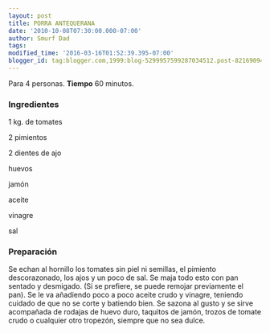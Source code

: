```yaml
---
layout: post
title: PORRA ANTEQUERANA
date: '2010-10-08T07:30:00.000-07:00'
author: Smurf Dad
tags: 
modified_time: '2016-03-16T01:52:39.395-07:00'
blogger_id: tag:blogger.com,1999:blog-5299957599287034512.post-8216909488906488132
---
```


Para 4 personas.
<b>Tiempo</b> 60 minutos.

<h3>Ingredientes</h3>

1 kg. de tomates

2 pimientos

2 dientes de ajo

huevos

jamón

aceite

vinagre

sal

<h3>Preparación</h3>

Se echan al hornillo los tomates sin piel ni semillas, el pimiento descorazonado, los ajos y un poco de sal. Se maja todo esto con pan sentado y desmigado. (Si se prefiere, se puede remojar previamente el pan). Se le va añadiendo poco a poco aceite crudo y vinagre, teniendo cuidado de que no se corte y batiendo bien. Se sazona al gusto y se sirve acompañada de rodajas de huevo duro, taquitos de jamón, trozos de tomate crudo o cualquier otro tropezón, siempre que no sea dulce.

